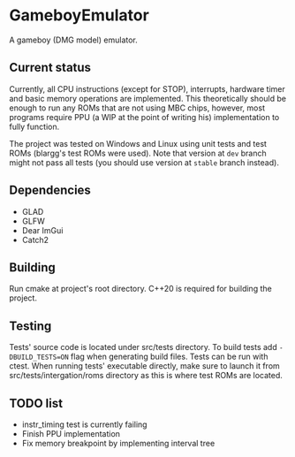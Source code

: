 # GameboyEmulator
A gameboy (DMG model) emulator.

## Current status
Currently, all CPU instructions (except for STOP), interrupts, hardware timer and basic memory operations are implemented. This theoretically should be enough to run any ROMs that are not using MBC chips, however, most programs require PPU (a WIP at the point of writing his) implementation to fully function.

The project was tested on Windows and Linux using unit tests and test ROMs (blargg's test ROMs were used). Note that version at `dev` branch might not pass all tests (you should use version at `stable` branch instead).

## Dependencies
 - GLAD
 - GLFW
 - Dear ImGui
 - Catch2
## Building
Run cmake at project's root directory. C++20 is required for building the project.
## Testing
Tests' source code is located under src/tests directory. To build tests add `-DBUILD_TESTS=ON` flag when generating build files. Tests can be run with ctest. When running tests' executable directly, make sure to launch it from src/tests/intergation/roms directory as this is where test ROMs are located.
## TODO list
- instr_timing test is currently failing
- Finish PPU implementation
- Fix memory breakpoint by implementing interval tree
